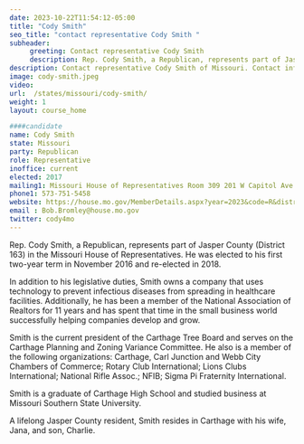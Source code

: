 ```yaml
---
date: 2023-10-22T11:54:12-05:00
title: "Cody Smith"
seo_title: "contact representative Cody Smith "
subheader:
     greeting: Contact representative Cody Smith
     description: Rep. Cody Smith, a Republican, represents part of Jasper County (District 163) in the Missouri House of Representatives. He was elected to his first two-year term in November 2016 and re-elected in 2018.
description: Contact representative Cody Smith of Missouri. Contact information for Cody Smith includes email address, phone number, and mailing address.
image: cody-smith.jpeg
video:
url:  /states/missouri/cody-smith/
weight: 1
layout: course_home

####candidate
name: Cody Smith
state: Missouri
party: Republican
role: Representative
inoffice: current
elected: 2017
mailing1: Missouri House of Representatives Room 309 201 W Capitol Ave Jefferson City, MO 65101
phone1: 573-751-5458
website: https://house.mo.gov/MemberDetails.aspx?year=2023&code=R&district=163/
email : Bob.Bromley@house.mo.gov
twitter: cody4mo
---
```


Rep. Cody Smith, a Republican, represents part of Jasper County (District 163) in the Missouri House of Representatives. He was elected to his first two-year term in November 2016 and re-elected in 2018.

In addition to his legislative duties, Smith owns a company that uses technology to prevent infectious diseases from spreading in healthcare facilities. Additionally, he has been a member of the National Association of Realtors for 11 years and has spent that time in the small business world successfully helping companies develop and grow.

Smith is the current president of the Carthage Tree Board and serves on the Carthage Planning and Zoning Variance Committee. He also is a member of the following organizations: Carthage, Carl Junction and Webb City Chambers of Commerce; Rotary Club International; Lions Clubs International; National Rifle Assoc.; NFIB; Sigma Pi Fraternity International.

Smith is a graduate of Carthage High School and studied business at Missouri Southern State University.

A lifelong Jasper County resident, Smith resides in Carthage with his wife, Jana, and son, Charlie.
